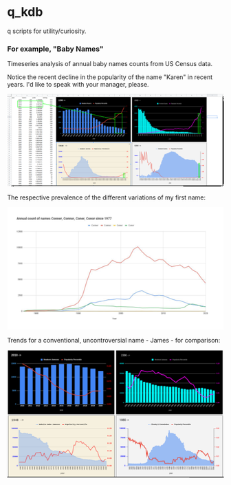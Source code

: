 # q_kdb
q scripts for utility/curiosity.  

### For example, "Baby Names"

Timeseries analysis of annual baby names counts from US Census data.

Notice the recent decline in the popularity of the name "Karen" in recent years.  I'd like to speak with your manager, please.

![alt text](https://github.com/conner-mcnicholas/q_kdb/blob/main/babynames/karen.png?raw=true)

The respective prevalence of the different variations of my first name:

![alt text](https://github.com/conner-mcnicholas/q_kdb/blob/main/babynames/connerplots.png?raw=true)

Trends for a conventional, uncontroversial name - James - for comparison:

![alt text](https://github.com/conner-mcnicholas/q_kdb/blob/main/babynames/james.png?raw=true)
